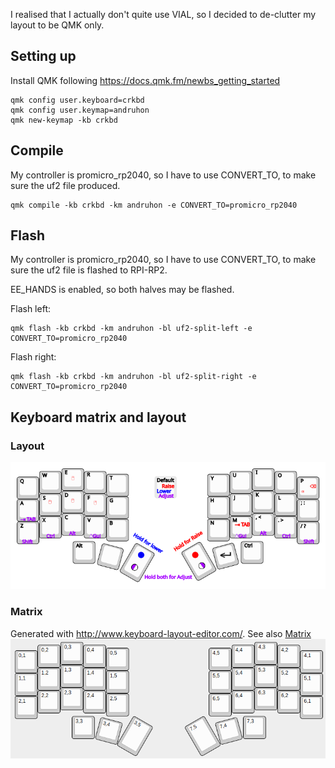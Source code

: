 I realised that I actually don't quite use VIAL, so I decided
to de-clutter my layout to be QMK only.

## Setting up
Install QMK following https://docs.qmk.fm/newbs_getting_started
```
qmk config user.keyboard=crkbd
qmk config user.keymap=andruhon
qmk new-keymap -kb crkbd
```

## Compile
My controller is promicro_rp2040, so I have to use CONVERT_TO,
to make sure the uf2 file produced.
```
qmk compile -kb crkbd -km andruhon -e CONVERT_TO=promicro_rp2040
```

## Flash
My controller is promicro_rp2040, so I have to use CONVERT_TO,
to make sure the uf2 file is flashed to RPI-RP2.

EE_HANDS is enabled, so both halves may be flashed.

Flash left:
```
qmk flash -kb crkbd -km andruhon -bl uf2-split-left -e CONVERT_TO=promicro_rp2040
```

Flash right:
```
qmk flash -kb crkbd -km andruhon -bl uf2-split-right -e CONVERT_TO=promicro_rp2040
```

## Keyboard matrix and layout

### Layout
![Layout](keyboard-layout-inkscape.png)

### Matrix
Generated with http://www.keyboard-layout-editor.com/.
See also [Matrix](matrix.json)
![Matrix](matrix.png)
